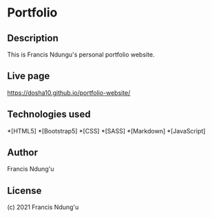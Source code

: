 # Portfolio

## Description 
This is Francis Ndungu's personal portfolio website.

## Live page
https://dosha10.github.io/portfolio-website/

## Technologies used
*[HTML5]
*[Bootstrap5]
*[CSS]
*[SASS]
*[Markdown]
*[JavaScript]
## Author
Francis Ndung'u

## License 
(c) 2021 Francis Ndung'u
